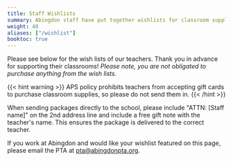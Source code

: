 ```yaml
--- 
title: Staff Wishlists
summary: Abingdon staff have put together wishlists for classroom supplies.
weight: 40
aliases: ["/wishlist"]
booktoc: true
---
```


Please see below for the wish lists of our teachers. Thank you in advance for supporting their classrooms! *Please note, you are not obligated to purchase anything from the wish lists.*

{{< hint warning >}}
APS policy prohibits teachers from accepting gift cards to purchase classroom supplies, so please do not send them in.
{{< /hint >}}

When sending packages directly to the school, please include "ATTN: [Staff name]" on the 2nd address line and include a free gift note with the teacher's name. This ensures the package is delivered to the correct teacher.

If you work at Abingdon and would like your wishlist featured on this page, please email the PTA at pta@abingdonpta.org.
<!--
## 2nd Grade

- [Ms. Edmonds](https://www.amazon.com/hz/wishlist/ls/3O3REUGA8ALYH)
- [Ms. Cimilluca](https://www.amazon.com/hz/wishlist/ls/1YHUOLUQWIQ6U)

## 3rd Grade

- [Ms. Burd](https://www.amazon.com/hz/wishlist/ls/3NHI49RVDQWDF)
- [Ms. Madrona](https://www.amazon.com/hz/wishlist/ls/1KBQWYUEJJWAY)
-->
